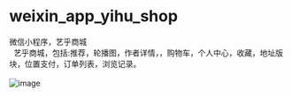 # weixin_app_yihu_shop
微信小程序，艺乎商城 <br />  
艺乎商城，包括:推荐，轮播图，作者详情，，购物车，个人中心，收藏，地址版块，位置支付，订单列表，浏览记录。<br />  
![image](https://github.com/coolliyong/weixin_app_yihu_shop/blob/master/yihu_shop.GIF)
